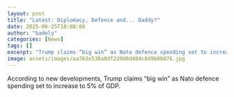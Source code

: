 ```yaml
---
layout: post
title: "Latest: Diplomacy, Defence and... Daddy?"
date: 2025-06-25T18:08:00
author: "badely"
categories: [News]
tags: []
excerpt: "Trump claims “big win” as Nato defence spending set to increase to 5% of GDP."
image: assets/images/aa763e538a8df239d0d484c849b08076.jpg
---
```


According to new developments, Trump claims “big win” as Nato defence spending set to increase to 5% of GDP.

